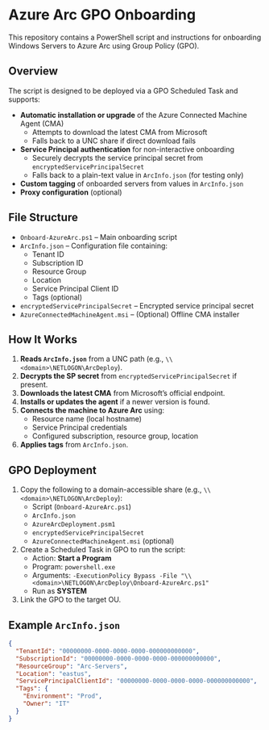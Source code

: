 # Azure Arc GPO Onboarding

This repository contains a PowerShell script and instructions for onboarding Windows Servers to Azure Arc using Group Policy (GPO).

## Overview

The script is designed to be deployed via a GPO Scheduled Task and supports:

- **Automatic installation or upgrade** of the Azure Connected Machine Agent (CMA)  
  - Attempts to download the latest CMA from Microsoft  
  - Falls back to a UNC share if direct download fails  
- **Service Principal authentication** for non-interactive onboarding  
  - Securely decrypts the service principal secret from `encryptedServicePrincipalSecret`  
  - Falls back to a plain-text value in `ArcInfo.json` (for testing only)  
- **Custom tagging** of onboarded servers from values in `ArcInfo.json`  
- **Proxy configuration** (optional)

## File Structure

- `Onboard-AzureArc.ps1` – Main onboarding script  
- `ArcInfo.json` – Configuration file containing:
  - Tenant ID
  - Subscription ID
  - Resource Group
  - Location
  - Service Principal Client ID
  - Tags (optional)
- `encryptedServicePrincipalSecret` – Encrypted service principal secret  
- `AzureConnectedMachineAgent.msi` – (Optional) Offline CMA installer

## How It Works

1. **Reads `ArcInfo.json`** from a UNC path (e.g., `\\<domain>\NETLOGON\ArcDeploy`).
2. **Decrypts the SP secret** from `encryptedServicePrincipalSecret` if present.
3. **Downloads the latest CMA** from Microsoft’s official endpoint.
4. **Installs or updates the agent** if a newer version is found.
5. **Connects the machine to Azure Arc** using:
   - Resource name (local hostname)
   - Service Principal credentials
   - Configured subscription, resource group, location
6. **Applies tags** from `ArcInfo.json`.

## GPO Deployment

1. Copy the following to a domain-accessible share (e.g., `\\<domain>\NETLOGON\ArcDeploy`):
   - Script (`Onboard-AzureArc.ps1`)
   - `ArcInfo.json`
   - `AzureArcDeployment.psm1`
   - `encryptedServicePrincipalSecret`
   - `AzureConnectedMachineAgent.msi` (optional)
2. Create a Scheduled Task in GPO to run the script:
   - Action: **Start a Program**
   - Program: `powershell.exe`
   - Arguments: `-ExecutionPolicy Bypass -File "\\<domain>\NETLOGON\ArcDeploy\Onboard-AzureArc.ps1"`
   - Run as **SYSTEM**
3. Link the GPO to the target OU.

## Example `ArcInfo.json`

```json
{
  "TenantId": "00000000-0000-0000-0000-000000000000",
  "SubscriptionId": "00000000-0000-0000-0000-000000000000",
  "ResourceGroup": "Arc-Servers",
  "Location": "eastus",
  "ServicePrincipalClientId": "00000000-0000-0000-0000-000000000000",
  "Tags": {
    "Environment": "Prod",
    "Owner": "IT"
  }
}
